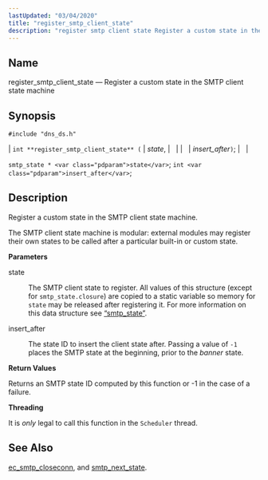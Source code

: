 ```yaml
---
lastUpdated: "03/04/2020"
title: "register_smtp_client_state"
description: "register smtp client state Register a custom state in the SMTP client state machine int register smtp client state state insert after smtp state state int insert after Register a custom state in the SMTP client state machine The SMTP client state machine is modular external modules may register their..."
---
```


<a name="apis.register_smtp_client_state"></a> 
## Name

register_smtp_client_state — Register a custom state in the SMTP client state machine

## Synopsis

`#include "dns_ds.h"`

| `int **register_smtp_client_state** (` | <var class="pdparam">state</var>, |   |
|   | <var class="pdparam">insert_after</var>`)`; |   |

`smtp_state * <var class="pdparam">state</var>`;
`int <var class="pdparam">insert_after</var>`;<a name="idp61811360"></a> 
## Description

Register a custom state in the SMTP client state machine.

The SMTP client state machine is modular: external modules may register their own states to be called after a particular built-in or custom state.

**<a name="idp61813200"></a> Parameters**

<dl class="variablelist">

<dt>state</dt>

<dd>

The SMTP client state to register. All values of this structure (except for `smtp_state.closure`) are copied to a static variable so memory for `state` may be released after registering it. For more information on this data structure see [“smtp_state”](/momentum/3/3-api/structs-smtp-state).

</dd>

<dt>insert_after</dt>

<dd>

The state ID to insert the client state after. Passing a value of `-1` places the SMTP state at the beginning, prior to the *banner* state.

</dd>

</dl>

**<a name="idp61820448"></a> Return Values**

Returns an SMTP state ID computed by this function or -1 in the case of a failure.

**<a name="idp61821424"></a> Threading**

It is *only* legal to call this function in the `Scheduler` thread.

<a name="idp61823408"></a> 
## See Also

[ec_smtp_closeconn](/momentum/3/3-api/apis-ec-smtp-closeconn), and [smtp_next_state](/momentum/3/3-api/apis-smtp-next-state).